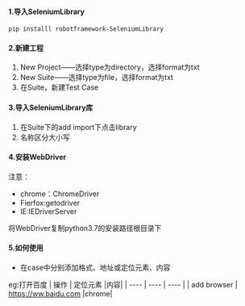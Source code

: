#### 1.导入SeleniumLibrary

```shell
pip installl robotframework-SeleniumLibrary
```
#### 2.新建工程

1.  New Project——选择type为directory，选择format为txt
2. New Suite——选择type为file，选择format为txt
3. 在Suite，新建Test Case

#### 3.导入SeleniumLibrary库
1. 在Suite下的add import下点击library
2. 名称区分大小写

#### 4.安装WebDriver
注意：
- chrome：ChromeDriver
- Fierfox:getodriver
- IE:IEDriverServer

将WebDriver复制python3.7的安装路径根目录下
#### 5.如何使用
- 在case中分别添加格式、地址或定位元素、内容

eg:打开百度
|  操作   | 定位元素  |内容|
|  ----  | ----  | ---- |
| add browser  | https://ww.baidu.com |chrome|
